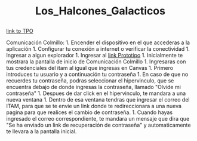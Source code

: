 # <p align="center" >Los_Halcones_Galacticos </p>
[link to TPO](https://github.com/Ingenieria-de-Software-ITAM-2020/Halcones_Galacticos/blob/main/TPO.md)


Comunicación Colmillo:
    1. Encender el dispositivo en el que accederas a la aplicación
    1. Configurar tu conexión a internet o verificar la conectividad
    1. Ingresar a algun explorador
    1. Ingresar al [link Prototipo](https://pr.to/9Q0PLU/)
    1. Inicialmente te mostrara la pantalla de inicio de Comunicación Colmillo
    1. Ingresaras con tus credenciales del itam al igual que ingresas en Canvas
    1. Primero introduces tu usuario y a continuación tu contraseña
    1. En caso de que no recuerdes tu contraseña, podras seleccionar el hipervinculo, que se encuentra debajo de donde ingresas la contraseña, llamado "Olvide mi contraseña"
      1. Despues de dar click en el hipervinculo, te mandara a una nueva ventana
      1. Dentro de esa ventana tendras que ingresar el correo del ITAM, para que se te envie un link donde te redireccionara a una nueva pagina para que realices el cambio de contraseña.
      1. Cuando hayas ingresado el correo correspondiente, te mandara un mensaje que dira que "Se ha enviado un link de recuperación de contraseña" y automaticamente te llevara a la pantalla inicial.
      

